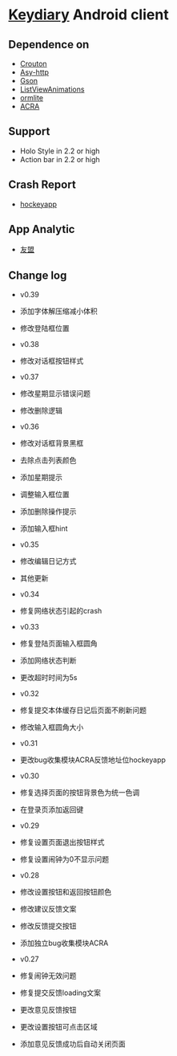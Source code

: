 # [Keydiary](wwww.keydiary.net) Android client

## Dependence on
* [Crouton](https://github.com/keyboardsurfer/Crouton)
* [Asy-http](https://github.com/loopj/android-async-http)
* [Gson](https://code.google.com/p/google-gson)
* [ListViewAnimations](https://github.com/nhaarman/ListViewAnimations)
* [ormlite](http://www.ormlite.com)
* [ACRA](https://github.com/ACRA/acra)

## Support
* Holo Style in 2.2 or high
* Action bar in 2.2 or high

## Crash Report
* [hockeyapp](https://rink.hockeyapp.net)

## App Analytic
* [友盟](http://www.umeng.com)

## Change log
* v0.39
 * 添加字体解压缩减小体积
 * 修改登陆框位置

* v0.38
 * 修改对话框按钮样式

* v0.37
 * 修改星期显示错误问题
 * 修改删除逻辑

* v0.36
 * 修改对话框背景黑框
 * 去除点击列表颜色
 * 添加星期提示
 * 调整输入框位置
 * 添加删除操作提示
 * 添加输入框hint

* v0.35
 * 修改编辑日记方式
 * 其他更新

* v0.34
 * 修复网络状态引起的crash

* v0.33
 * 修复登陆页面输入框圆角
 * 添加网络状态判断
 * 更改超时时间为5s

* v0.32
 * 修复提交本体缓存日记后页面不刷新问题
 * 修改输入框圆角大小

* v0.31
 * 更改bug收集模块ACRA反馈地址位hockeyapp

* v0.30
 * 修复选择页面的按钮背景色为统一色调
 * 在登录页添加返回键

* v0.29
 * 修复设置页面退出按钮样式
 * 修复设置闹钟为0不显示问题

* v0.28
 * 修改设置按钮和返回按钮颜色
 * 修改建议反馈文案
 * 修改反馈提交按钮
 * 添加独立bug收集模块ACRA

* v0.27
 * 修复闹钟无效问题
 * 修复提交反馈loading文案
 * 更改意见反馈按钮
 * 更改设置按钮可点击区域
 * 添加意见反馈成功后自动关闭页面